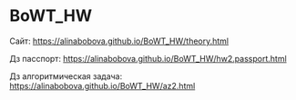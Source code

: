 # BoWT_HW
Сайт: https://alinabobova.github.io/BoWT_HW/theory.html

Дз пасспорт: https://alinabobova.github.io/BoWT_HW/hw2.passport.html

Дз алгоритмическая задача: https://alinabobova.github.io/BoWT_HW/az2.html
